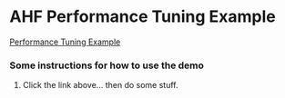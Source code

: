 # AHF Performance Tuning Example

[Performance Tuning Example](https://garethoracle.github.io/ahfdemo/DBA/performance_tuning/web/index.html)

### Some instructions for how to use the demo
1. Click the link above... then do some stuff.
